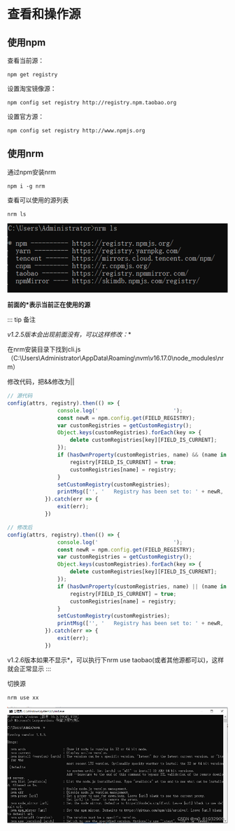 # 查看和操作源

## 使用npm

查看当前源：

```
npm get registry
```

设置淘宝镜像源：

```
npm config set registry http://registry.npm.taobao.org
```

设置官方源：

```
npm config set registry http://www.npmjs.org
```

## 使用nrm

通过npm安装nrm

```
npm i -g nrm
```

查看可以使用的源列表

```
nrm ls
```

![Image text](../public/nodeKnowledge/02/01.png)

**前面的*表示当前正在使用的源**

::: tip 备注

**v1.2.5版本会出现前面没有*，可以这样修改：**

在nrm安装目录下找到cli.js（C:\Users\Administrator\AppData\Roaming\nvm\v16.17.0\node_modules\nrm）

修改代码，把&&修改为||

```js
// 源代码
config(attrs, registry).then(() => {
                console.log('                        ');
                const newR = npm.config.get(FIELD_REGISTRY);
                var customRegistries = getCustomRegistry();
                Object.keys(customRegistries).forEach(key => {
                    delete customRegistries[key][FIELD_IS_CURRENT];
                });
                if (hasOwnProperty(customRegistries, name) && (name in registries || customRegistries[name].registry === registry.registry)) {
                    registry[FIELD_IS_CURRENT] = true;
                    customRegistries[name] = registry;
                }
                setCustomRegistry(customRegistries);
                printMsg(['', '   Registry has been set to: ' + newR, '']);
            }).catch(err => {
                exit(err);
            })
```

```js
// 修改后
config(attrs, registry).then(() => {
                console.log('                        ');
                const newR = npm.config.get(FIELD_REGISTRY);
                var customRegistries = getCustomRegistry();
                Object.keys(customRegistries).forEach(key => {
                    delete customRegistries[key][FIELD_IS_CURRENT];
                });
                if (hasOwnProperty(customRegistries, name) || (name in registries || customRegistries[name].registry === registry.registry)) {
                    registry[FIELD_IS_CURRENT] = true;
                    customRegistries[name] = registry;
                }
                setCustomRegistry(customRegistries);
                printMsg(['', '   Registry has been set to: ' + newR, '']);
            }).catch(err => {
                exit(err);
            })
```

v1.2.6版本如果不显示*，可以执行下nrm use taobao(或者其他源都可以)，这样就会正常显示
:::

切换源

```
nrm use xx
```

![Image text](../public/nodeKnowledge/01/02.png)

